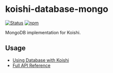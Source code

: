 # koishi-database-mongo

[![Status](https://img.shields.io/github/workflow/status/koishijs/koishi/CI/master?style=flat-square)](https://github.com/koishijs/koishi/actions?query=workflow:CI)
[![npm](https://img.shields.io/npm/v/koishi-database-mysql?style=flat-square)](https://www.npmjs.com/package/koishi-database-mongo)

MongoDB implementation for Koishi.

## Usage

- [Using Database with Koishi](https://koishi.js.org/guide/using-database.html)
- [Full API Reference](https://koishi.js.org/api/database.html)
